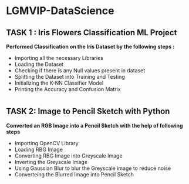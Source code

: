 ﻿# LGMVIP-DataScience
 ## TASK 1 : Iris Flowers Classification ML Project
**Performed Classification on the Iris Dataset by the following steps :**
- Importing all the necessary Libraries
- Loading the Dataset
- Checking if there is any Null values present in dataset
- Splitting the Dataset into Training and Testing
- Initializing the K-NN Classifier Model
- Printing the Accuracy and Confusion Matrix

#

## TASK 2: Image to Pencil Sketch with Python
**Converted an RGB Image into a Pencil Sketch with the help of following steps**
- Importing OpenCV Library
- Loading RBG Image
- Converting RBG Image into Greyscale Image
- Inverting the Greyscale Image
- Using Gaussian Blur to blur the Greyscale image to reduce noise
- Converteing the Blurred Image into Pencil Sketch

